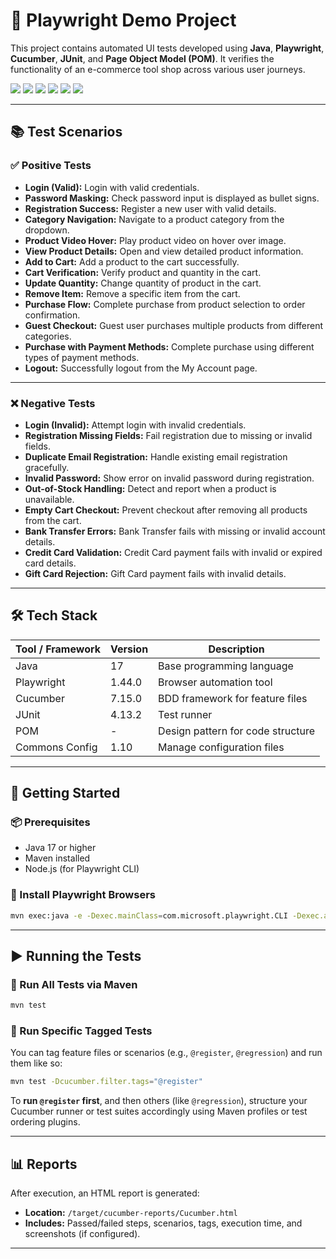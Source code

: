# 🧪 Playwright Demo Project

This project contains automated UI tests developed using **Java**, **Playwright**, **Cucumber**, **JUnit**, and **Page Object Model (POM)**. It verifies the functionality of an e-commerce tool shop across various user journeys.

<p align="left">
  <img src="https://img.shields.io/badge/Java-17-blue.svg" />
  <img src="https://img.shields.io/badge/Playwright-1.44.0-green.svg" />
  <img src="https://img.shields.io/badge/Cucumber-BDD-brightgreen.svg" />
  <img src="https://img.shields.io/badge/JUnit-4.13.2-lightgrey.svg" />
  <img src="https://img.shields.io/badge/POM-Design_Pattern-yellow.svg" />
  <img src="https://img.shields.io/badge/Report-Cucumber_HTML-informational.svg" />
</p>

---

## 📚 Test Scenarios

### ✅ Positive Tests

- **Login (Valid):** Login with valid credentials.
- **Password Masking:** Check password input is displayed as bullet signs.
- **Registration Success:** Register a new user with valid details.
- **Category Navigation:** Navigate to a product category from the dropdown.
- **Product Video Hover:** Play product video on hover over image.
- **View Product Details:** Open and view detailed product information.
- **Add to Cart:** Add a product to the cart successfully.
- **Cart Verification:** Verify product and quantity in the cart.
- **Update Quantity:** Change quantity of product in the cart.
- **Remove Item:** Remove a specific item from the cart.
- **Purchase Flow:** Complete purchase from product selection to order confirmation.
- **Guest Checkout:** Guest user purchases multiple products from different categories.
- **Purchase with Payment Methods:** Complete purchase using different types of payment methods.
- **Logout:** Successfully logout from the My Account page.

---

### ❌ Negative Tests

- **Login (Invalid):** Attempt login with invalid credentials.
- **Registration Missing Fields:** Fail registration due to missing or invalid fields.
- **Duplicate Email Registration:** Handle existing email registration gracefully.
- **Invalid Password:** Show error on invalid password during registration.
- **Out-of-Stock Handling:** Detect and report when a product is unavailable.
- **Empty Cart Checkout:** Prevent checkout after removing all products from the cart.
- **Bank Transfer Errors:** Bank Transfer fails with missing or invalid account details.
- **Credit Card Validation:** Credit Card payment fails with invalid or expired card details.
- **Gift Card Rejection:** Gift Card payment fails with invalid details.

---

## 🛠️ Tech Stack

| Tool / Framework | Version     | Description                                 |
|------------------|-------------|---------------------------------------------|
| Java             | 17          | Base programming language                   |
| Playwright       | 1.44.0      | Browser automation tool                     |
| Cucumber         | 7.15.0      | BDD framework for feature files             |
| JUnit            | 4.13.2      | Test runner                                 |
| POM              | -           | Design pattern for code structure           |
| Commons Config   | 1.10        | Manage configuration files                  |

---

## 🚀 Getting Started

### 📦 Prerequisites

- Java 17 or higher
- Maven installed
- Node.js (for Playwright CLI)

### 🔧 Install Playwright Browsers

```bash
mvn exec:java -e -Dexec.mainClass=com.microsoft.playwright.CLI -Dexec.args="install"
```

---

## ▶️ Running the Tests

### 🥪 Run All Tests via Maven

```bash
mvn test
```

### 🍿 Run Specific Tagged Tests

You can tag feature files or scenarios (e.g., `@register`, `@regression`) and run them like so:

```bash
mvn test -Dcucumber.filter.tags="@register"
```

To **run `@register` first**, and then others (like `@regression`), structure your Cucumber runner or test suites accordingly using Maven profiles or test ordering plugins.

---

## 📊 Reports

After execution, an HTML report is generated:

* **Location:** `/target/cucumber-reports/Cucumber.html`
* **Includes:** Passed/failed steps, scenarios, tags, execution time, and screenshots (if configured).

---
